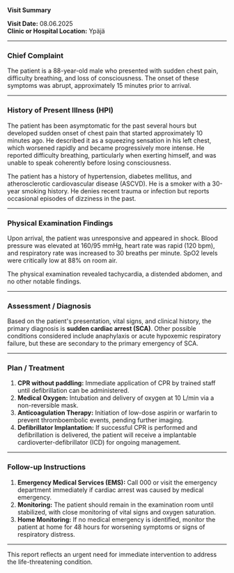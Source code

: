 

**Visit Summary**

**Visit Date:** 08.06.2025  
**Clinic or Hospital Location:** Ypäjä  

---

### **Chief Complaint**
The patient is a 88-year-old male who presented with sudden chest pain, difficulty breathing, and loss of consciousness. The onset of these symptoms was abrupt, approximately 15 minutes prior to arrival.

---

### **History of Present Illness (HPI)**
The patient has been asymptomatic for the past several hours but developed sudden onset of chest pain that started approximately 10 minutes ago. He described it as a squeezing sensation in his left chest, which worsened rapidly and became progressively more intense. He reported difficulty breathing, particularly when exerting himself, and was unable to speak coherently before losing consciousness.

The patient has a history of hypertension, diabetes mellitus, and atherosclerotic cardiovascular disease (ASCVD). He is a smoker with a 30-year smoking history. He denies recent trauma or infection but reports occasional episodes of dizziness in the past.

---

### **Physical Examination Findings**
Upon arrival, the patient was unresponsive and appeared in shock. Blood pressure was elevated at 160/95 mmHg, heart rate was rapid (120 bpm), and respiratory rate was increased to 30 breaths per minute. SpO2 levels were critically low at 88% on room air.

The physical examination revealed tachycardia, a distended abdomen, and no other notable findings.

---

### **Assessment / Diagnosis**
Based on the patient's presentation, vital signs, and clinical history, the primary diagnosis is **sudden cardiac arrest (SCA)**. Other possible conditions considered include anaphylaxis or acute hypoxemic respiratory failure, but these are secondary to the primary emergency of SCA.

---

### **Plan / Treatment**
1. **CPR without paddling:** Immediate application of CPR by trained staff until defibrillation can be administered.
2. **Medical Oxygen:** Intubation and delivery of oxygen at 10 L/min via a non-reversible mask.
3. **Anticoagulation Therapy:** Initiation of low-dose aspirin or warfarin to prevent thromboembolic events, pending further imaging.
4. **Defibrillator Implantation:** If successful CPR is performed and defibrillation is delivered, the patient will receive a implantable cardioverter-defibrillator (ICD) for ongoing management.

---

### **Follow-up Instructions**
1. **Emergency Medical Services (EMS):** Call 000 or visit the emergency department immediately if cardiac arrest was caused by medical emergency.
2. **Monitoring:** The patient should remain in the examination room until stabilized, with close monitoring of vital signs and oxygen saturation.
3. **Home Monitoring:** If no medical emergency is identified, monitor the patient at home for 48 hours for worsening symptoms or signs of respiratory distress.

---

This report reflects an urgent need for immediate intervention to address the life-threatening condition.